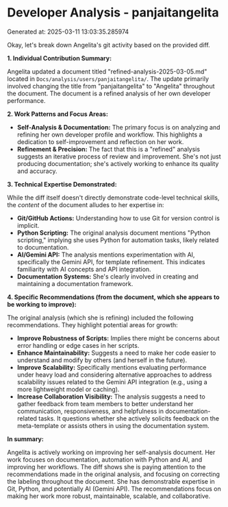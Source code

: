 # Developer Analysis - panjaitangelita
Generated at: 2025-03-11 13:03:35.285974

Okay, let's break down Angelita's git activity based on the provided diff.

**1. Individual Contribution Summary:**

Angelita updated a document titled "refined-analysis-2025-03-05.md" located in `Docs/analysis/users/panjaitangelita/`. The update primarily involved changing the title from "panjaitangelita" to "Angelita" throughout the document. The document is a refined analysis of her own developer performance.

**2. Work Patterns and Focus Areas:**

*   **Self-Analysis & Documentation:** The primary focus is on analyzing and refining her own developer profile and workflow. This highlights a dedication to self-improvement and reflection on her work.
*   **Refinement & Precision:** The fact that this is a "refined" analysis suggests an iterative process of review and improvement. She's not just producing documentation; she's actively working to enhance its quality and accuracy.

**3. Technical Expertise Demonstrated:**

While the diff itself doesn't directly demonstrate code-level technical skills, the *content* of the document alludes to her expertise in:

*   **Git/GitHub Actions:** Understanding how to use Git for version control is implicit.
*   **Python Scripting:**  The original analysis document mentions "Python scripting," implying she uses Python for automation tasks, likely related to documentation.
*   **AI/Gemini API:** The analysis mentions experimentation with AI, specifically the Gemini API, for template refinement. This indicates familiarity with AI concepts and API integration.
*   **Documentation Systems:** She's clearly involved in creating and maintaining a documentation framework.

**4. Specific Recommendations (from the document, which she appears to be working to improve):**

The original analysis (which she is refining) included the following recommendations. They highlight potential areas for growth:

*   **Improve Robustness of Scripts:**  Implies there might be concerns about error handling or edge cases in her scripts.
*   **Enhance Maintainability:**  Suggests a need to make her code easier to understand and modify by others (and herself in the future).
*   **Improve Scalability:**  Specifically mentions evaluating performance under heavy load and considering alternative approaches to address scalability issues related to the Gemini API integration (e.g., using a more lightweight model or caching).
*   **Increase Collaboration Visibility:**  The analysis suggests a need to gather feedback from team members to better understand her communication, responsiveness, and helpfulness in documentation-related tasks.  It questions whether she actively solicits feedback on the meta-template or assists others in using the documentation system.

**In summary:**

Angelita is actively working on improving her self-analysis document. Her work focuses on documentation, automation with Python and AI, and improving her workflows. The diff shows she is paying attention to the recommendations made in the original analysis, and focusing on correcting the labeling throughout the document. She has demonstrable expertise in Git, Python, and potentially AI (Gemini API). The recommendations focus on making her work more robust, maintainable, scalable, and collaborative.
